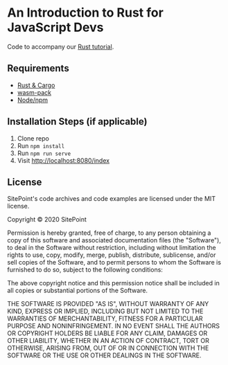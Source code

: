 # An Introduction to Rust for JavaScript Devs

Code to accompany our [Rust tutorial](https://www.sitepoint.com/rust-tutorial-introduction-javascript-devs).

## Requirements

* [Rust & Cargo](https://rustup.rs/)
* [wasm-pack](https://rustwasm.github.io/wasm-pack/installer/)
* [Node/npm](http://nodejs.org/)

## Installation Steps (if applicable)

1. Clone repo
2. Run `npm install`
3. Run `npm run serve`
4. Visit <http://localhost:8080/index>

## License

SitePoint's code archives and code examples are licensed under the MIT license.

Copyright © 2020 SitePoint

Permission is hereby granted, free of charge, to any person obtaining a copy of this software and associated documentation files (the "Software"), to deal in the Software without restriction, including without limitation the rights to use, copy, modify, merge, publish, distribute, sublicense, and/or sell copies of the Software, and to permit persons to whom the Software is furnished to do so, subject to the following conditions:

The above copyright notice and this permission notice shall be included in all copies or substantial portions of the Software.

THE SOFTWARE IS PROVIDED "AS IS", WITHOUT WARRANTY OF ANY KIND, EXPRESS OR IMPLIED, INCLUDING BUT NOT LIMITED TO THE WARRANTIES OF MERCHANTABILITY, FITNESS FOR A PARTICULAR PURPOSE AND NONINFRINGEMENT. IN NO EVENT SHALL THE AUTHORS OR COPYRIGHT HOLDERS BE LIABLE FOR ANY CLAIM, DAMAGES OR OTHER LIABILITY, WHETHER IN AN ACTION OF CONTRACT, TORT OR OTHERWISE, ARISING FROM, OUT OF OR IN CONNECTION WITH THE SOFTWARE OR THE USE OR OTHER DEALINGS IN THE SOFTWARE.
